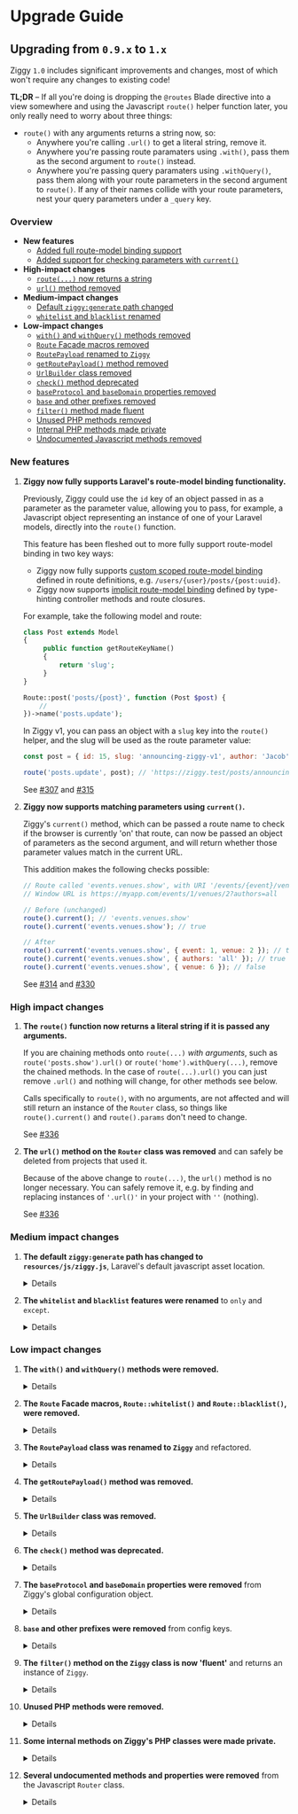 # Upgrade Guide

## Upgrading from `0.9.x` to `1.x`

Ziggy `1.0` includes significant improvements and changes, most of which won't require any changes to existing code!

**TL;DR** – If all you're doing is dropping the `@routes` Blade directive into a view somewhere and using the Javascript `route()` helper function later, you only really need to worry about three things:

- `route()` with any arguments returns a string now, so:
  - Anywhere you're calling `.url()` to get a literal string, remove it.
  - Anywhere you're passing route paramaters using `.with()`, pass them as the second argument to `route()` instead.
  - Anywhere you're passing query paramaters using `.withQuery()`, pass them along with your route parameters in the second argument to `route()`. If any of their names collide with your route parameters, nest your query parameters under a `_query` key.

### Overview

- **New features**
  - [Added full route-model binding support](#user-content-route-model-binding)
  - [Added support for checking parameters with `current()`](#user-content-params-current)
- **High-impact changes**
  - [`route(...)` now returns a string](#user-content-route-string)
  - [`url()` method removed](#user-content-url-removed)
- **Medium-impact changes**
  - [Default `ziggy:generate` path changed](#user-content-generate-path-changed)
  - [`whitelist` and `blacklist` renamed](#user-content-whitelist-blacklist-renamed)
- **Low-impact changes**
  - [`with()` and `withQuery()` methods removed](#user-content-with-withquery-removed)
  - [`Route` Facade macros removed](#user-content-macros-removed)
  - [`RoutePayload` renamed to `Ziggy`](#user-content-route-payload-renamed)
  - [`getRoutePayload()` method removed](#user-content-getroutepayload-removed)
  - [`UrlBuilder` class removed](#user-content-urlbuilder-removed)
  - [`check()` method deprecated](#user-content-check-deprecated)
  - [`baseProtocol` and `baseDomain` properties removed](#user-content-base-protocol-domain-removed)
  - [`base` and other prefixes removed](#user-content-prefixes-removed)
  - [`filter()` method made fluent](#user-content-filter-fluent)
  - [Unused PHP methods removed](#user-content-unused-php-removed)
  - [Internal PHP methods made private](#user-content-internal-methods-private)
  - [Undocumented Javascript methods removed](#user-content-undocumented-methods-removed)

### New features

1. **Ziggy now fully supports Laravel's route-model binding functionality.** <span id="route-model-binding"></span>

   Previously, Ziggy could use the `id` key of an object passed in as a parameter as the parameter value, allowing you to pass, for example, a Javascript object representing an instance of one of your Laravel models, directly into the `route()` function.

   This feature has been fleshed out to more fully support route-model binding in two key ways:
   - Ziggy now fully supports [custom scoped route-model binding](https://laravel.com/docs/8.x/routing#implicit-binding) defined in route definitions, e.g. `/users/{user}/posts/{post:uuid}`.
   - Ziggy now supports [implicit route-model binding](https://laravel.com/docs/8.x/routing#implicit-binding) defined by type-hinting controller methods and route closures.

   For example, take the following model and route:

   ```php
   class Post extends Model
   {
        public function getRouteKeyName()
        {
            return 'slug';
        }
   }
   ```

   ```php
   Route::post('posts/{post}', function (Post $post) {
       //
   })->name('posts.update');
   ```

   In Ziggy v1, you can pass an object with a `slug` key into the `route()` helper, and the slug will be used as the route parameter value:

   ```js
   const post = { id: 15, slug: 'announcing-ziggy-v1', author: 'Jacob', published: false };

   route('posts.update', post); // 'https://ziggy.test/posts/announcing-ziggy-v1'
   ```

   See [#307](https://github.com/tighten/ziggy/pull/307) and [#315](https://github.com/tighten/ziggy/pull/315)

1. **Ziggy now supports matching parameters using `current()`.** <span id="params-current"></span>

   Ziggy's `current()` method, which can be passed a route name to check if the browser is currently 'on' that route, can now be passed an object of parameters as the second argument, and will return whether those parameter values match in the current URL.

   This addition makes the following checks possible:

   ```js
   // Route called 'events.venues.show', with URI '/events/{event}/venues/{venue}'
   // Window URL is https://myapp.com/events/1/venues/2?authors=all

   // Before (unchanged)
   route().current(); // 'events.venues.show'
   route().current('events.venues.show'); // true

   // After
   route().current('events.venues.show', { event: 1, venue: 2 }); // true
   route().current('events.venues.show', { authors: 'all' }); // true
   route().current('events.venues.show', { venue: 6 }); // false
   ```

   See [#314](https://github.com/tighten/ziggy/pull/314) and [#330](https://github.com/tighten/ziggy/pull/330)

### High impact changes

1. **The `route()` function now returns a literal string if it is passed any arguments.** <span id="route-string"></span>

   If you are chaining methods onto `route(...)` _with arguments_, such as `route('posts.show').url()` or `route('home').withQuery(...)`, remove the chained methods. In the case of `route(...).url()` you can just remove `.url()` and nothing will change, for other methods see below.

   Calls specifically to `route()`, with no arguments, are not affected and will still return an instance of the `Router` class, so things like `route().current()` and `route().params` don't need to change.

   See [#336](https://github.com/tighten/ziggy/pull/336)

1. **The `url()` method on the `Router` class was removed** and can safely be deleted from projects that used it. <span id="url-removed"></span>

   Because of the above change to `route(...)`, the `url()` method is no longer necessary. You can safely remove it, e.g. by finding and replacing instances of `'.url()'` in your project with `''` (nothing).

   See [#336](https://github.com/tighten/ziggy/pull/336)

### Medium impact changes

1. **The default `ziggy:generate` path has changed to `resources/js/ziggy.js`**, Laravel's default javascript asset location. <span id="generate-path-changed"></span>

   <details>
   <summary>Details</summary>
   <p></p>

   The default output path of the `ziggy:generate` command has changed from `resources/assets/js/ziggy.js` to `resources/js/ziggy.js` to bring it in line with the changes to the `resources` directory structure introduced in Laravel 5.7.

   See[#269](https://github.com/tighten/ziggy/pull/269)
   </details>

1. **The `whitelist` and `blacklist` features were renamed** to `only` and `except`. <span id="whitelist-blacklist-renamed"></span>

   <details>
   <summary>Details</summary>
   <p></p>

   All `whitelist` and `blacklist` functionality, like the config keys and methods, was renamed to `only` and `except`.

   See [#300](https://github.com/tighten/ziggy/pull/300)
   </details>

### Low impact changes

1. **The `with()` and `withQuery()` methods were removed.** <span id="with-withquery-removed"></span>

   <details>
   <summary>Details</summary>
   <p></p>

   The `with()` and `withQuery()` methods on the `Router` class (the object returned by the `route()` function if it is passed no arguments) are deprecated. Instead of `with()`, pass parameters as the second argument to `route()`. Instead of `withQuery()`, you can pass query parameters in the same object with regular parameters, as the second argument to `route()`. If you have query parameters and named parameters with the same name, use the new special `_query` key.

   See [#330](https://github.com/tighten/ziggy/pull/330) and [#336](https://github.com/tighten/ziggy/pull/336)
   </details>

1. **The `Route` Facade macros, `Route::whitelist()` and `Route::blacklist()`, were removed.** <span id="macros-removed"></span>

   <details>
   <summary>Details</summary>
   <p></p>

   The `Route` Facade macros, `Route::only()` and `Route::except()` (previously `Route::whitelist()` and `Route::blacklist()`) were removed. Instead of using these macros in your route files, set the routes to include/exclude in `config/ziggy.php`.

   See [#306](https://github.com/tighten/ziggy/pull/306)
   </details>

1. **The `RoutePayload` class was renamed to `Ziggy`** and refactored. <span id="route-payload-renamed"></span>

   <details>
   <summary>Details</summary>
   <p></p>

   The PHP `RoutePayload` class was renamed to `Ziggy` and its `->compile()` method was removed in favor of constructing a new instance and calling `->toArray()` or `->toJson()`. Also:

   - The application router instance is now resolved internally instead of being passed into the constructor, so `new Ziggy(...)` now takes only 2 arguments, `$group` and `$url`
   - The default value of `$basePort` was changed from `false` to `null`

   <p></p>

   See [#305](https://github.com/tighten/ziggy/pull/305)
   </details>

1. **The `getRoutePayload()` method was removed.** <span id="getroutepayload-removed"></span>

   <details>
   <summary>Details</summary>
   <p></p>

   The `getRoutePayload()` method on the PHP `BladeRouteGenerator` and `CommandRouteGenerator` classes was removed.

   See [#305](https://github.com/tighten/ziggy/pull/305)
   </details>

1. **The `UrlBuilder` class was removed.** <span id="urlbuilder-removed"></span>

   <details>
   <summary>Details</summary>
   <p></p>

   The Javascript `UrlBuilder` class was removed. Refer to the `template()` getter on the new `Route` class if you need to re-implement this functionality yourself.

   See [#330](https://github.com/tighten/ziggy/pull/330)
   </details>

1. **The `check()` method was deprecated.** <span id="check-deprecated"></span>

   <details>
   <summary>Details</summary>
   <p></p>

   Use `has()` instead.

   See [#330](https://github.com/tighten/ziggy/pull/330)
   </details>

1. **The `baseProtocol` and `baseDomain` properties were removed** from Ziggy's global configuration object. <span id="base-protocol-domain-removed"></span>

   <details>
   <summary>Details</summary>
   <p></p>

   The `baseProtocol` and `baseDomain` keys were removed from Ziggy's config. Both these values were inferred from the `baseUrl` property, which is set to your app URL. Refer to the `template()` getter on the new `Route` class if you need to re-implement this functionality yourself.

   See [#337](https://github.com/tighten/ziggy/pull/337)
   </details>

1. **`base` and other prefixes were removed** from config keys. <span id="prefixes-removed"></span>

   <details>
   <summary>Details</summary>
   <p></p>

   The `namedRoutes`, `defaultParameters`, `baseUrl`, and `basePort` configuration properties were renamed to `routes`, `defaults`, `url`, and `port`.

   See [#338](https://github.com/tighten/ziggy/pull/338)
   </details>

1. **The `filter()` method on the `Ziggy` class is now 'fluent'** and returns an instance of `Ziggy`. <span id="filter-fluent"></span>

   <details>
   <summary>Details</summary>
   <p></p>

   The `filter()` method on the `Ziggy` class now returns an instance of `Ziggy` instead of a collection of routes.

   See [#341](https://github.com/tighten/ziggy/pull/341)
   </details>

1. **Unused PHP methods were removed.** <span id="unused-php-removed"></span>

   <details>
   <summary>Details</summary>
   <p></p>

   The unused `appendRouteToList()` and `isListedAs()` methods, and the redundant/unnecessary `except()` and `only()` methods on the `Ziggy` class, were removed.

   See [#341](https://github.com/tighten/ziggy/pull/341)
   </details>

1. **Some internal methods on Ziggy's PHP classes were made private.** <span id="internal-methods-private"></span>

   <details>
   <summary>Details</summary>
   <p></p>

   The `nameKeyedRoutes()`, `resolveBindings()`, `applyFilters()`, and `group()` methods on the `Ziggy` class, and the `generate()` method on the `CommandRouteGenerator` class, are now private.

   See [#341](https://github.com/tighten/ziggy/pull/341)
   </details>

1. **Several undocumented methods and properties were removed** from the Javascript `Router` class. <span id="undocumented-methods-removed"></span>

   <details>
   <summary>Details</summary>
   <p></p>

   Several undocumented methods and properties on the `Router` class (the object returned by the `route()` function when it's called with no arguments) were removed. Replace them with the suggestions below or refer to Ziggy's internals if you need to re-implement the functionality yourself.

   Removed properties:

   - `name`: use the name you were passing into `route()` as the first argument.
   - `absolute`: use the value you were passing into `route()` as the third argument.
   - `ziggy`: use the global `Ziggy` configuraton object.
   - `urlBuilder`: refer to the `template()` getter on the new `Route` class.
   - `template`: refer to the `template()` getter on the new `Route` class.
   - `urlParams`: use the value you were passing into `route()` as the second argument.
   - `queryParams`: use the value you were passing into `withQuery()`, or into `route()` as the second argument.
   - `hydrated`: use the returned URL string.

   <p></p>

   Removed methods:

   - `normalizeParams()`: refer to the internal `_parse()` method.
   - `hydrateUrl()`: use the returned URL string.
   - `matchUrl()`: use `current()` or refer to the `current()` method on the new `Route` class.
   - `constructQuery()`: use the returned URL string.
   - `extractParams()`: refer to the `_dehydrate()` method on the `Router` class.
   - `parse()`: use the returned URL string.
   - `trimParam()`: use `.replace(/{|\??}/g, '')`.

   <p></p>
   
   See [#330](https://github.com/tighten/ziggy/pull/330)
   </details>
